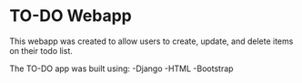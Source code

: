 # TO-DO Webapp
This webapp was created to allow users to create, update, and delete items on their todo list.

The TO-DO app was built using:
-Django
-HTML
-Bootstrap
